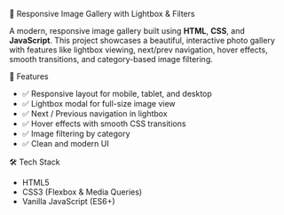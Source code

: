📸 Responsive Image Gallery with Lightbox & Filters

A modern, responsive image gallery built using **HTML**, **CSS**, and **JavaScript**. This project showcases a beautiful, interactive photo gallery with features like lightbox viewing, next/prev navigation, hover effects, smooth transitions, and category-based image filtering.

 🚀 Features

- ✅ Responsive layout for mobile, tablet, and desktop
- ✅ Lightbox modal for full-size image view
- ✅ Next / Previous navigation in lightbox
- ✅ Hover effects with smooth CSS transitions
- ✅ Image filtering by category
- ✅ Clean and modern UI

 🛠️ Tech Stack

- HTML5
- CSS3 (Flexbox & Media Queries)
- Vanilla JavaScript (ES6+)



